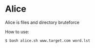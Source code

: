 # Alice
Alice is files and directory bruteforce

How to use:
```
$ bash alice.sh www.target.com word.lst
```
